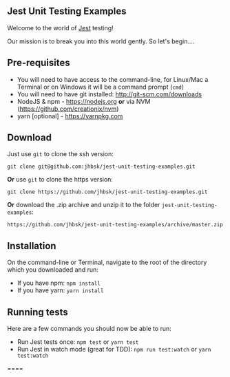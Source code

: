 ## Jest Unit Testing Examples

Welcome to the world of [Jest](https://facebook.github.io/jest/) testing!

Our mission is to break you into this world gently. So let's begin....

## Pre-requisites
* You will need to have access to the command-line, for Linux/Mac a Terminal or on Windows it will be a command prompt (`cmd`)
* You will need to have git installed: http://git-scm.com/downloads
* NodeJS & npm - https://nodejs.org **or** via NVM (https://github.com/creationix/nvm)
* yarn [optional] - https://yarnpkg.com

## Download

Just use `git` to clone the ssh version:

    git clone git@github.com:jhbsk/jest-unit-testing-examples.git

**Or** use `git` to clone the https version:

	git clone https://github.com/jhbsk/jest-unit-testing-examples.git

**Or** download the .zip archive and unzip it to the folder `jest-unit-testing-examples`:

	https://github.com/jhbsk/jest-unit-testing-examples/archive/master.zip

## Installation

On the command-line or Terminal, navigate to the root of the directory which you downloaded and run:

* If you have npm: `npm install`
* If you have yarn: `yarn install`

## Running tests

Here are a few commands you should now be able to run:

* Run Jest tests once: `npm test` or `yarn test`
* Run Jest in watch mode (great for TDD): `npm run test:watch` or `yarn test:watch`

====
